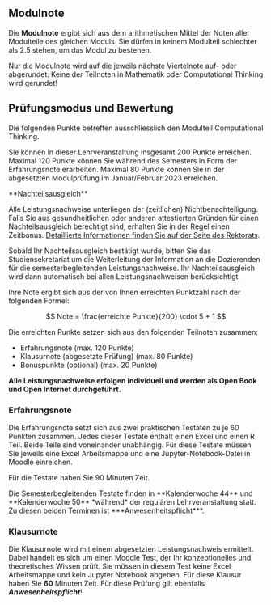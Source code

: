 ## Modulnote

Die **Modulnote** ergibt sich aus dem arithmetischen Mittel der Noten aller Modulteile des gleichen Moduls. Sie dürfen in keinem Modulteil schlechter als 2.5 stehen, um das Modul zu bestehen.

Nur die Modulnote wird auf die jeweils nächste Viertelnote auf- oder abgerundet. Keine der Teilnoten in Mathematik oder Computational Thinking wird gerundet! 

## Prüfungsmodus und Bewertung

Die folgenden Punkte betreffen ausschliesslich den Modulteil Computational Thinking.

Sie können in dieser Lehrveranstaltung insgesamt 200 Punkte erreichen. Maximal 120 Punkte können Sie während des Semesters in Form der Erfahrungsnote erarbeiten. Maximal 80 Punkte können Sie in der abgesetzten Modulprüfung im Januar/Februar 2023 erreichen.

<div class="alert alert-success" markdown="1">
**Nachteilsausgleich** 

Alle  Leistungsnachweise unterliegen der (zeitlichen) Nichtbenachteiligung. Falls Sie aus gesundheitlichen oder anderen attestierten Gründen für einen Nachteilsausgleich berechtigt sind, erhalten Sie in der Regel einen Zeitbonus. [Detaillierte Informationen finden Sie auf der Seite des Rektorats](https://www.zhaw.ch/de/ueber-uns/organisation/rektorat/stabsstelle-diversity/antrag-nachteilsausgleich/).

Sobald Ihr Nachteilsausgleich bestätigt wurde, bitten Sie das Studiensekretariat um die Weiterleitung der Information an die Dozierenden für die semesterbegleitenden Leistungsnachweise. Ihr Nachteilsausgleich wird dann automatisch bei allen Leistungsnachweisen berücksichtigt.
</div> 

Ihre Note ergibt sich aus der von Ihnen erreichten Punktzahl nach der folgenden Formel: 

$$
Note = \frac{erreichte Punkte}{200} \cdot 5 + 1
$$

Die erreichten Punkte setzen sich aus den folgenden Teilnoten zusammen: 

- Erfahrungsnote (max. 120 Punkte)
- Klausurnote (abgesetzte Prüfung) (max. 80 Punkte)
- Bonuspunkte (optional) (max. 20 Punkte)

**Alle Leistungsnachweise erfolgen individuell und werden als Open Book und Open Internet durchgeführt.**

### Erfahrungsnote

Die Erfahrungsnote setzt sich aus zwei praktischen Testaten zu je 60 Punkten zusammen. Jedes dieser Testate enthält einen Excel  und einen R Teil. Beide Teile sind voneinander unabhängig. Für diese Testate müssen Sie jeweils eine Excel Arbeitsmappe und eine Jupyter-Notebook-Datei in Moodle einreichen. 

Für die Testate haben Sie 90 Minuten Zeit.

<p class="alert alert-warning" markdown="1">
Die Semesterbegleitenden Testate finden in **Kalenderwoche 44** und **Kalenderwoche 50** *während* der regulären Lehrveranstaltung statt. Zu diesen beiden Terminen ist ***Anwesenheitspflicht***.
</p>

### Klausurnote

Die Klausurnote wird mit einem abgesetzten Leistungsnachweis ermittelt. Dabei handelt es sich um einen Moodle Test, der Ihr konzeptionelles und theoretisches Wissen prüft. Sie müssen in diesem Test keine Excel Arbeitsmappe und kein Jupyter Notebook abgeben. Für diese Klausur haben Sie **60** Minuten Zeit. Für diese Prüfung gilt ebenfalls ***Anwesenheitspflicht***!

